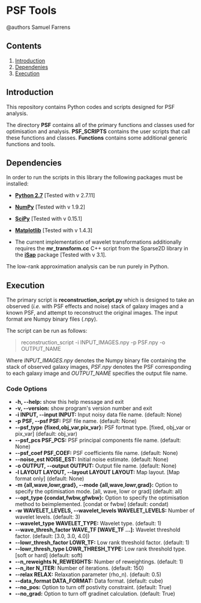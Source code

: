 PSF Tools
==================

@authors Samuel Farrens

Contents
------------
1. [Introduction](#intro_anchor)
2. [Dependenies](#depend_anchor)
3. [Execution](#execute_anchor)

<a name="intro_anchor"></a>
## Introduction

This repository contains Python codes and scripts designed for PSF analysis.

The directory **PSF** contains all of the primary functions and classes used for optimisation and analysis. **PSF_SCRIPTS** contains the user scripts that call these functions and classes. **Functions** contains some additional generic functions and tools.

<a name="depend_anchor"></a>
## Dependencies

In order to run the scripts in this library the following packages must be installed:

* **<a href="https://www.python.org/download/releases/2.7/" target="_blank">Python 2.7</a>**
[Tested with v 2.7.11]

* **<a href="http://www.numpy.org/" target="_blank">NumPy</a>**
[Tested with v 1.9.2]

* **<a href="http://www.scipy.org/" target="_blank">SciPy</a>** [Tested with v 0.15.1]

* **<a href="http://matplotlib.org/" target="_blank">Matplotlib</a>** [Tested with v 1.4.3]

* The current implementation of wavelet transformations additionally requires the **mr_transform.cc** C++ script from the Sparse2D library in the **<a href="http://www.cosmostat.org/software/isap/" target="_blank">iSap</a>** package [Tested with v 3.1].

The low-rank approximation analysis can be run purely in Python.

<a name="execute_anchor"></a>
## Execution

The primary script is **reconstruction_script.py** which is designed to take an observed (*i.e.* with PSF effects and noise) stack of galaxy images and a known PSF, and attempt to reconstruct the original images. The input format are Numpy binary files (.npy).

The script can be run as follows:

> reconstruction_script -i INPUT_IMAGES.npy -p PSF.npy -o OUTPUT_NAME

Where *INPUT_IMAGES.npy* denotes the Numpy binary file containing the stack of observed galaxy images, *PSF.npy* denotes the PSF corresponding to each galaxy image and *OUTPUT_NAME* specifies the output file name.

### Code Options

* **-h, --help:** show this help message and exit
* **-v, --version:** show program's version number and exit
* **-i INPUT, --input INPUT:** Input noisy data file name. (default: None)
* **-p PSF, --psf PSF:** PSF file name. (default: None)
* **--psf_type {fixed,obj_var,pix_var}:** PSF fortmat type. [fixed, obj_var or pix_var] (default: obj_var)
* **--psf_pcs PSF_PCS:** PSF principal components file name. (default: None)
* **--psf_coef PSF_COEF:** PSF coefficients file name. (default: None)
* **--noise_est NOISE_EST:** Initial noise estimate. (default: None)
* **-o OUTPUT, --output OUTPUT:** Output file name. (default: None)
* **-l LAYOUT LAYOUT, --layout LAYOUT LAYOUT:** Map layout. [Map format only] (default: None)
* **-m {all,wave,lowr,grad}, --mode {all,wave,lowr,grad}:** Option to specify the optimisation mode. [all, wave, lowr or grad] (default: all)
* **--opt_type {condat,fwbw,gfwbw}:** Option to specify the optimisation method to beimplemented. [condat or fwbw] (default: condat)
* **-w WAVELET_LEVELS, --wavelet_levels WAVELET_LEVELS:** Number of wavelet levels. (default: 3)
* **--wavelet_type WAVELET_TYPE:** Wavelet type. (default: 1)
* **--wave_thresh_factor WAVE_TF [WAVE_TF ...]:** Wavelet threshold factor. (default: [3.0, 3.0, 4.0])
* **--lowr_thresh_factor LOWR_TF:** Low rank threshold factor. (default: 1)
* **--lowr_thresh_type LOWR_THRESH_TYPE:** Low rank threshold type. [soft or hard] (default: soft)
* **--n_reweights N_REWEIGHTS:** Number of reweightings. (default: 1)
* **--n_iter N_ITER:** Number of iterations. (default: 150)
* **--relax RELAX:** Relaxation parameter (rho_n). (default: 0.5)
* **--data_format DATA_FORMAT:** Data format. (default: cube)
* **--no_pos:** Option to turn off postivity constraint. (default: True)
* **--no_grad:** Option to turn off gradinet calculation. (default: True)
